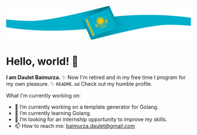 ![Header](assets/qz-flag.jpg)

# Hello, world! 👋

**I am Daulet Baimurza.** 
✨ Now I'm retired and in my free time I program for my own pleasure. 
✨ `README.md` Check out my humble profile.

What I'm currently working on:

- 🔭 I’m currently working on a template generator for Golang.
- 🌱 I’m currently learning Golang.
- 👯 I’m looking for an internship opportunity to improve my skills.
- 📫 How to reach me: baimurza.daulet@gmail.com
